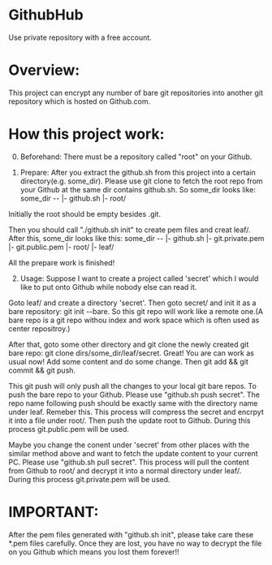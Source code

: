 GithubHub
=========

Use private repository with a free account.

Overview:
=========
This project can encrypt any number of bare git repositories into another git repository which is hosted on Github.com.

How this project work:
======================
0. Beforehand:
There must be a repository called "root" on your Github.

1. Prepare:
After you extract the github.sh from this project into a certain directory(e.g. some_dir). Please use git clone to fetch the root repo from your Github at the same dir contains github.sh.  So some_dir looks like:
some_dir --
          |- github.sh
          |- root/

Initially the root should be empty besides .git.

Then you should call "./github.sh init" to create pem files and creat leaf/. After this, some_dir looks like this:
some_dir --
          |- github.sh
          |- git.private.pem
          |- git.public.pem
          |- root/
          |- leaf/

All the prepare work is finished!

2. Usage:
Suppose I want to create a project called 'secret' which I would like to put onto Github while nobody else can read it.

Goto leaf/ and create a directory 'secret'. Then goto secret/ and init it as a bare repository: git init --bare. So this git repo will work like a remote one.(A bare repo is a git repo withou index and work space which is often used as center repositroy.)

After that, goto some other directory and git clone the newly created git bare repo: git clone dirs/some_dir/leaf/secret. Great! You are can work as usual now! Add some content and do some change. Then git add && git commit && git push. 

This git push will only push all the changes to your local git bare repos. To push the bare repo to your Github. Please use "github.sh push secret". The repo name following push should be exactly same with the directory name under leaf. Remeber this. This process will compress the secret and encrpyt it into a file under root/. Then push the update root to Github. During this process git.public.pem will be used.

Maybe you change the conent under 'secret' from other places with the similar method above and want to fetch the update content to your current PC. Please use "github.sh pull secret". This process will pull the content from Github to root/ and decrypt it into a normal directory under leaf/. During this process git.private.pem will be used.

IMPORTANT:
==========
After the pem files generated with "github.sh init", please take care these *.pem files carefully. Once they are lost, you have no way to decrypt the file on you Github which means you lost them forever!!
